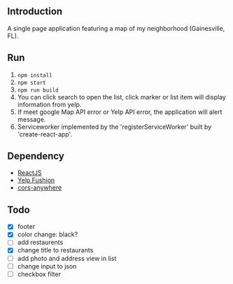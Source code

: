 ## Introduction

A single page application featuring a map of my neighborhood (Gainesville, FL).

## Run

1. `npm install`
2. `npm start`
3. `npm run build`
4. You can click search to open the list, click marker or list item will display information from yelp.
5. If meet google Map API error or Yelp API error, the application will alert message.
6. Serviceworker implemented by the 'registerServiceWorker' built by 'create-react-app'.

## Dependency
- [ReactJS](https://reactjs.org/)
- [Yelp Fushion](https://www.yelp.com/fusion)
- [cors-anywhere](https://github.com/Rob--W/cors-anywhere)


## Todo
- [x] footer
- [x] color change: black?
- [ ] add restaurents
- [x] change title to restaurants
- [ ] add photo and address view in list
- [ ] change input to json 
- [ ] checkbox filter